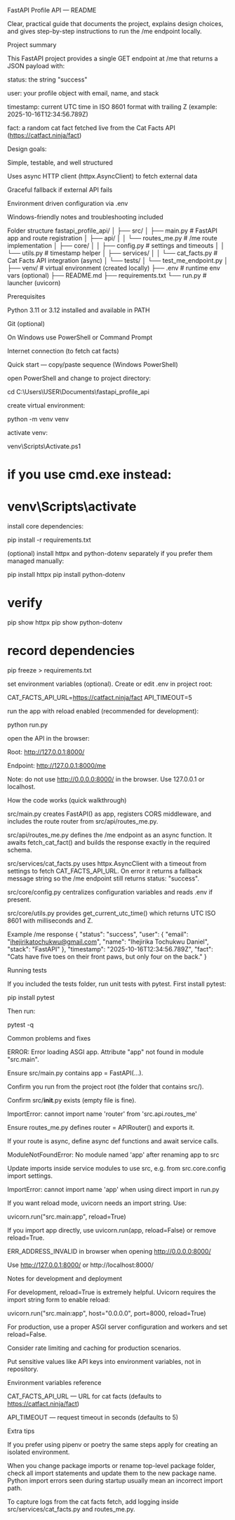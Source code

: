 FastAPI Profile API — README

Clear, practical guide that documents the project, explains design choices, and gives step-by-step instructions to run the /me endpoint locally.

Project summary

This FastAPI project provides a single GET endpoint at /me that returns a JSON payload with:

status: the string "success"

user: your profile object with email, name, and stack

timestamp: current UTC time in ISO 8601 format with trailing Z (example: 2025-10-16T12:34:56.789Z)

fact: a random cat fact fetched live from the Cat Facts API (https://catfact.ninja/fact)

Design goals:

Simple, testable, and well structured

Uses async HTTP client (httpx.AsyncClient) to fetch external data

Graceful fallback if external API fails

Environment driven configuration via .env

Windows-friendly notes and troubleshooting included

Folder structure
fastapi_profile_api/
│
├── src/
│   ├── main.py                # FastAPI app and route registration
│   ├── api/
│   │   └── routes_me.py       # /me route implementation
│   ├── core/
│   │   ├── config.py          # settings and timeouts
│   │   └── utils.py           # timestamp helper
│   ├── services/
│   │   └── cat_facts.py       # Cat Facts API integration (async)
│   └── tests/
│       └── test_me_endpoint.py
│
├── venv/                      # virtual environment (created locally)
├── .env                       # runtime env vars (optional)
├── README.md
├── requirements.txt
└── run.py                     # launcher (uvicorn)

Prerequisites

Python 3.11 or 3.12 installed and available in PATH

Git (optional)

On Windows use PowerShell or Command Prompt

Internet connection (to fetch cat facts)

Quick start — copy/paste sequence (Windows PowerShell)

open PowerShell and change to project directory:

cd C:\Users\USER\Documents\fastapi_profile_api


create virtual environment:

python -m venv venv


activate venv:

venv\Scripts\Activate.ps1
# if you use cmd.exe instead:
# venv\Scripts\activate


install core dependencies:

pip install -r requirements.txt


(optional) install httpx and python-dotenv separately if you prefer them managed manually:

pip install httpx
pip install python-dotenv
# verify
pip show httpx
pip show python-dotenv
# record dependencies
pip freeze > requirements.txt


set environment variables (optional). Create or edit .env in project root:

CAT_FACTS_API_URL=https://catfact.ninja/fact
API_TIMEOUT=5


run the app with reload enabled (recommended for development):

python run.py


open the API in the browser:

Root: http://127.0.0.1:8000/

Endpoint: http://127.0.0.1:8000/me

Note: do not use http://0.0.0.0:8000/ in the browser. Use 127.0.0.1 or localhost.

How the code works (quick walkthrough)

src/main.py creates FastAPI() as app, registers CORS middleware, and includes the route router from src/api/routes_me.py.

src/api/routes_me.py defines the /me endpoint as an async function. It awaits fetch_cat_fact() and builds the response exactly in the required schema.

src/services/cat_facts.py uses httpx.AsyncClient with a timeout from settings to fetch CAT_FACTS_API_URL. On error it returns a fallback message string so the /me endpoint still returns status: "success".

src/core/config.py centralizes configuration variables and reads .env if present.

src/core/utils.py provides get_current_utc_time() which returns UTC ISO 8601 with milliseconds and Z.

Example /me response
{
  "status": "success",
  "user": {
    "email": "ihejirikatochukwu@gmail.com",
    "name": "Ihejirika Tochukwu Daniel",
    "stack": "FastAPI"
  },
  "timestamp": "2025-10-16T12:34:56.789Z",
  "fact": "Cats have five toes on their front paws, but only four on the back."
}

Running tests

If you included the tests folder, run unit tests with pytest. First install pytest:

pip install pytest


Then run:

pytest -q

Common problems and fixes

ERROR: Error loading ASGI app. Attribute "app" not found in module "src.main".

Ensure src/main.py contains app = FastAPI(...).

Confirm you run from the project root (the folder that contains src/).

Confirm src/__init__.py exists (empty file is fine).

ImportError: cannot import name 'router' from 'src.api.routes_me'

Ensure routes_me.py defines router = APIRouter() and exports it.

If your route is async, define async def functions and await service calls.

ModuleNotFoundError: No module named 'app' after renaming app to src

Update imports inside service modules to use src, e.g. from src.core.config import settings.

ImportError: cannot import name 'app' when using direct import in run.py

If you want reload mode, uvicorn needs an import string. Use:

uvicorn.run("src.main:app", reload=True)


If you import app directly, use uvicorn.run(app, reload=False) or remove reload=True.

ERR_ADDRESS_INVALID in browser when opening http://0.0.0.0:8000/

Use http://127.0.0.1:8000/ or http://localhost:8000/

Notes for development and deployment

For development, reload=True is extremely helpful. Uvicorn requires the import string form to enable reload:

uvicorn.run("src.main:app", host="0.0.0.0", port=8000, reload=True)


For production, use a proper ASGI server configuration and workers and set reload=False.

Consider rate limiting and caching for production scenarios.

Put sensitive values like API keys into environment variables, not in repository.

Environment variables reference

CAT_FACTS_API_URL — URL for cat facts (defaults to https://catfact.ninja/fact)

API_TIMEOUT — request timeout in seconds (defaults to 5)

Extra tips

If you prefer using pipenv or poetry the same steps apply for creating an isolated environment.

When you change package imports or rename top-level package folder, check all import statements and update them to the new package name. Python import errors seen during startup usually mean an incorrect import path.

To capture logs from the cat facts fetch, add logging inside src/services/cat_facts.py and routes_me.py.
